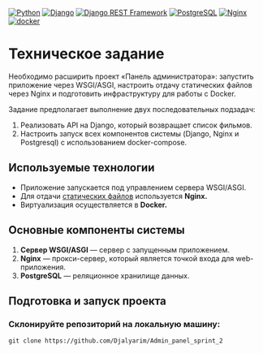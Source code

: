 [![Python](https://img.shields.io/badge/-Python-464646?style=flat-square&logo=Python)](https://www.python.org/)
[![Django](https://img.shields.io/badge/-Django-464646?style=flat-square&logo=Django)](https://www.djangoproject.com/)
[![Django REST Framework](https://img.shields.io/badge/-Django%20REST%20Framework-464646?style=flat-square&logo=Django%20REST%20Framework)](https://www.django-rest-framework.org/)
[![PostgreSQL](https://img.shields.io/badge/-PostgreSQL-464646?style=flat-square&logo=PostgreSQL)](https://www.postgresql.org/)
[![Nginx](https://img.shields.io/badge/-NGINX-464646?style=flat-square&logo=NGINX)](https://nginx.org/ru/)
[![docker](https://img.shields.io/badge/-Docker-464646?style=flat-square&logo=docker)](https://www.docker.com/)

# Техническое задание

Необходимо расширить проект «Панель администратора»: запустить приложение через WSGI/ASGI, настроить отдачу статических файлов через Nginx и подготовить инфраструктуру для работы с Docker. 

Задание предполагает выполнение двух последовательных подзадач:
1. Реализовать API на Django, который возвращает список фильмов.
2. Настроить запуск всех компонентов системы (Django, Nginx и Postgresql) с использованием docker-compose.

## Используемые технологии

- Приложение запускается под управлением сервера WSGI/ASGI.
- Для отдачи [статических файлов](https://nginx.org/ru/docs/beginners_guide.html#static) используется **Nginx.**
- Виртуализация осуществляется в **Docker.**

## Основные компоненты системы

1. **Cервер WSGI/ASGI** — сервер с запущенным приложением.
2. **Nginx** — прокси-сервер, который является точкой входа для web-приложения.
3. **PostgreSQL** — реляционное хранилище данных. 

## Подготовка и запуск проекта
### Склонируйте репозиторий на локальную машину:
```
git clone https://github.com/Djalyarim/Admin_panel_sprint_2
```

